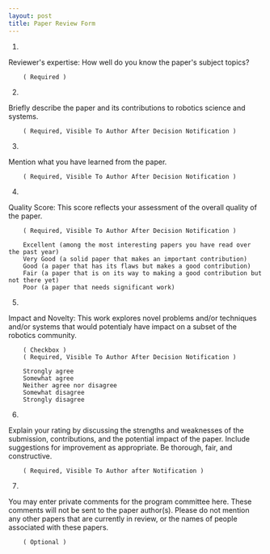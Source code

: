 ```yaml
---
layout: post
title: Paper Review Form
---
```


1.
Reviewer's expertise: How well do you know the paper's subject topics?

        ( Required )

2.
Briefly describe the paper and its contributions to robotics science and systems.

        ( Required, Visible To Author After Decision Notification )

3.
Mention what you have learned from the paper.

        ( Required, Visible To Author After Decision Notification )

4.
Quality Score: This score reflects your assessment of the overall quality of the paper.

        ( Required, Visible To Author After Decision Notification )

        Excellent (among the most interesting papers you have read over the past year)
        Very Good (a solid paper that makes an important contribution)
        Good (a paper that has its flaws but makes a good contribution)
        Fair (a paper that is on its way to making a good contribution but not there yet)
        Poor (a paper that needs significant work)

5.
Impact and Novelty: This work explores novel problems and/or techniques and/or systems that would potentialy have impact on a subset of the robotics community.

        ( Checkbox )
        ( Required, Visible To Author After Decision Notification )

        Strongly agree
        Somewhat agree
        Neither agree nor disagree
        Somewhat disagree
        Strongly disagree

6.
Explain your rating by discussing the strengths and weaknesses of the submission, contributions, and the potential impact of the paper. Include suggestions for improvement as appropriate.  Be thorough, fair, and constructive.

        ( Required, Visible To Author after Notification )

7.
You may enter private comments for the program committee here. These comments will not be sent to the paper author(s). Please do not mention any other papers that are currently in review, or the names of people associated with these papers.

        ( Optional )
